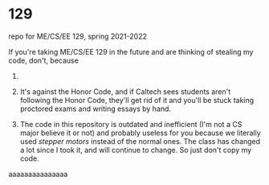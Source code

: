 # 129
repo for ME/CS/EE 129, spring 2021-2022

If you're taking ME/CS/EE 129 in the future and are thinking of stealing my code, don't, because

1. 

2. It's against the Honor Code, and if Caltech sees students aren't following the Honor Code, they'll get rid of it and you'll be stuck taking proctored exams and writing essays by hand.

3. The code in this repository is outdated and inefficient (I'm not a CS major believe it or not) and probably useless for you because we literally used *stepper motors* instead of the normal ones. The class has changed a lot since I took it, and will continue to change. So just don't copy my code.

aaaaaaaaaaaaaaa
